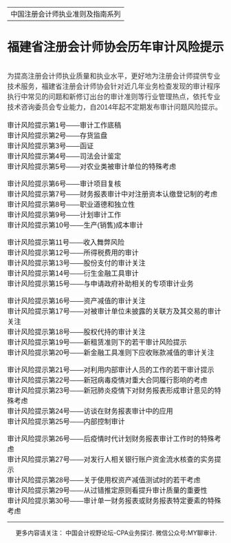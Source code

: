 ﻿<!DOCTYPE HTML PUBLIC "-//W3C//DTD HTML 4.0 Transitional//EN">
<HTML xmlns:o = "urn:schemas-microsoft-com:office:office"><HEAD><TITLE>福建省注册会计师协会历年审计风险提示</TITLE>
<META content="text/html; charset=gb2312" http-equiv=Content-Type>
<META name=GENERATOR content="MSHTML 11.00.10570.1001"><LINK rel=stylesheet 
href="_template.css"></HEAD>
<BODY>
<DIV id=nsbanner>
<DIV id=bannerrow1>
<TABLE class=bannerparthead>
  <TBODY>
  <TR id=hdr>
    <TD class=runninghead noWrap>中国注册会计师执业准则及指南系列</TD></TR></TBODY></TABLE></DIV>
<DIV id=titlerow>
<H1 class=dtH1>福建省注册会计师协会历年审计风险提示</H1></DIV></DIV>
<DIV id=nstext><BR>
<P class=MsoNormal style="MARGIN: 0cm 0cm 0pt"><A name=_GoBack></A><SPAN 
style='FONT-FAMILY: "微软雅黑",sans-serif; BACKGROUND: white; COLOR: #333333'><FONT 
size=3>为提高注册会计师执业质量和执业水平，更好地为注册会计师提供专业技术服务，福建省注册会计师协会针对近几年业务检查发现的审计程序执行中常见的问题和新修订出台的审计准则等行业管理热点，依托专业技术咨询委员会专业能力，自<SPAN 
lang=EN-US>2014</SPAN>年起不定期发布审计问题风险提示。<SPAN 
lang=EN-US><o:p></o:p></SPAN></FONT></SPAN></P>
<P class=MsoNormal style="MARGIN: 0cm 0cm 0pt"><SPAN lang=EN-US 
style='FONT-FAMILY: "微软雅黑",sans-serif; BACKGROUND: white'><o:p><FONT 
size=3>&nbsp;</FONT></o:p></SPAN></P>
<P class=MsoNormal style="MARGIN: 0cm 0cm 0pt"><SPAN 
style='FONT-FAMILY: "微软雅黑",sans-serif; BACKGROUND: white'><FONT 
size=3>审计风险提示第<SPAN lang=EN-US>1</SPAN>号——审计工作底稿</FONT></SPAN><SPAN lang=EN-US 
style='FONT-FAMILY: "微软雅黑",sans-serif; COLOR: #333333'><BR></SPAN><SPAN 
style='FONT-FAMILY: "微软雅黑",sans-serif; BACKGROUND: white'><FONT 
size=3>审计风险提示第<SPAN lang=EN-US>2</SPAN>号——存货监盘</FONT></SPAN><SPAN lang=EN-US 
style='FONT-FAMILY: "微软雅黑",sans-serif; COLOR: #333333'><BR></SPAN><SPAN 
style='FONT-FAMILY: "微软雅黑",sans-serif; BACKGROUND: white'><FONT 
size=3>审计风险提示第<SPAN lang=EN-US>3</SPAN>号——函证</FONT></SPAN><SPAN lang=EN-US 
style='FONT-FAMILY: "微软雅黑",sans-serif; COLOR: #333333'><BR></SPAN><SPAN 
style='FONT-FAMILY: "微软雅黑",sans-serif; BACKGROUND: white'><FONT 
size=3>审计风险提示第<SPAN lang=EN-US>4</SPAN>号——司法会计鉴定</FONT></SPAN><SPAN lang=EN-US 
style='FONT-FAMILY: "微软雅黑",sans-serif; COLOR: #333333'><BR></SPAN><SPAN 
style='FONT-FAMILY: "微软雅黑",sans-serif; BACKGROUND: white'><FONT 
size=3>审计风险提示第<SPAN lang=EN-US>5</SPAN>号——对农业类被审计单位的特殊考虑</FONT></SPAN><SPAN 
lang=EN-US style='FONT-FAMILY: "微软雅黑",sans-serif; COLOR: #333333'><BR><BR 
style="BOX-SIZING: border-box; WORD-SPACING: 0px; ORPHANS: 2; WIDOWS: 2; font-variant-ligatures: normal; font-variant-caps: normal; -webkit-text-stroke-width: 0px; text-decoration-style: initial; text-decoration-color: initial"></SPAN><SPAN 
style='FONT-FAMILY: "微软雅黑",sans-serif; BACKGROUND: white'><FONT 
size=3>审计风险提示第<SPAN lang=EN-US>6</SPAN>号——审计项目复核</FONT></SPAN><SPAN lang=EN-US 
style='FONT-FAMILY: "微软雅黑",sans-serif; COLOR: #333333'><BR></SPAN><SPAN 
style='FONT-FAMILY: "微软雅黑",sans-serif; BACKGROUND: white'><FONT 
size=3>审计风险提示第<SPAN 
lang=EN-US>7</SPAN>号——财务报表审计中对注册资本认缴登记制的考虑</FONT></SPAN><SPAN lang=EN-US 
style='FONT-FAMILY: "微软雅黑",sans-serif; COLOR: #333333'><BR></SPAN><SPAN 
style='FONT-FAMILY: "微软雅黑",sans-serif; BACKGROUND: white'><FONT 
size=3>审计风险提示第<SPAN lang=EN-US>8</SPAN>号——职业道德和独立性</FONT></SPAN><SPAN lang=EN-US 
style='FONT-FAMILY: "微软雅黑",sans-serif; COLOR: #333333'><BR></SPAN><SPAN 
style='FONT-FAMILY: "微软雅黑",sans-serif; BACKGROUND: white'><FONT 
size=3>审计风险提示第<SPAN lang=EN-US>9</SPAN>号——计划审计工作</FONT></SPAN><SPAN lang=EN-US 
style='FONT-FAMILY: "微软雅黑",sans-serif; COLOR: #333333'><BR></SPAN><SPAN 
style='FONT-FAMILY: "微软雅黑",sans-serif; BACKGROUND: white'><FONT 
size=3>审计风险提示第<SPAN lang=EN-US>10</SPAN>号——生产<SPAN lang=EN-US>(</SPAN>销售<SPAN 
lang=EN-US>)</SPAN>成本审计</FONT></SPAN><SPAN lang=EN-US 
style='FONT-FAMILY: "微软雅黑",sans-serif; COLOR: #333333'><BR><BR 
style="BOX-SIZING: border-box; WORD-SPACING: 0px; ORPHANS: 2; WIDOWS: 2; font-variant-ligatures: normal; font-variant-caps: normal; -webkit-text-stroke-width: 0px; text-decoration-style: initial; text-decoration-color: initial"></SPAN><SPAN 
style='FONT-FAMILY: "微软雅黑",sans-serif; BACKGROUND: white'><FONT 
size=3>审计风险提示第<SPAN lang=EN-US>11</SPAN>号——收入舞弊风险</FONT></SPAN><SPAN lang=EN-US 
style='FONT-FAMILY: "微软雅黑",sans-serif; COLOR: #333333'><BR></SPAN><SPAN 
style='FONT-FAMILY: "微软雅黑",sans-serif; BACKGROUND: white'><FONT 
size=3>审计风险提示第<SPAN lang=EN-US>12</SPAN>号——所得税费用的审计</FONT></SPAN><SPAN 
lang=EN-US 
style='FONT-FAMILY: "微软雅黑",sans-serif; COLOR: #333333'><BR></SPAN><SPAN 
style='FONT-FAMILY: "微软雅黑",sans-serif; BACKGROUND: white'><FONT 
size=3>审计风险提示第<SPAN lang=EN-US>13</SPAN>号——股份支付的审计关注</FONT></SPAN><SPAN 
lang=EN-US 
style='FONT-FAMILY: "微软雅黑",sans-serif; COLOR: #333333'><BR></SPAN><SPAN 
style='FONT-FAMILY: "微软雅黑",sans-serif; BACKGROUND: white'><FONT 
size=3>审计风险提示第<SPAN lang=EN-US>14</SPAN>号——衍生金融工具审计</FONT></SPAN><SPAN 
lang=EN-US 
style='FONT-FAMILY: "微软雅黑",sans-serif; COLOR: #333333'><BR></SPAN><SPAN 
style='FONT-FAMILY: "微软雅黑",sans-serif; BACKGROUND: white'><FONT 
size=3>审计风险提示第<SPAN lang=EN-US>15</SPAN>号——与申请政府补助相关的专项审计业务</FONT></SPAN><SPAN 
lang=EN-US style='FONT-FAMILY: "微软雅黑",sans-serif; COLOR: #333333'><BR><BR 
style="BOX-SIZING: border-box; WORD-SPACING: 0px; ORPHANS: 2; WIDOWS: 2; font-variant-ligatures: normal; font-variant-caps: normal; -webkit-text-stroke-width: 0px; text-decoration-style: initial; text-decoration-color: initial"></SPAN><SPAN 
style='FONT-FAMILY: "微软雅黑",sans-serif; BACKGROUND: white'><FONT 
size=3>审计风险提示第<SPAN lang=EN-US>16</SPAN>号——资产减值的审计关注</FONT></SPAN><SPAN 
lang=EN-US 
style='FONT-FAMILY: "微软雅黑",sans-serif; COLOR: #333333'><BR></SPAN><SPAN 
style='FONT-FAMILY: "微软雅黑",sans-serif; BACKGROUND: white'><FONT 
size=3>审计风险提示第<SPAN 
lang=EN-US>17</SPAN>号——对被审计单位未披露的关联方及其交易的审计关注</FONT></SPAN><SPAN lang=EN-US 
style='FONT-FAMILY: "微软雅黑",sans-serif; COLOR: #333333'><BR></SPAN><SPAN 
style='FONT-FAMILY: "微软雅黑",sans-serif; BACKGROUND: white'><FONT 
size=3>审计风险提示第<SPAN lang=EN-US>18</SPAN>号——股权代持的审计关注</FONT></SPAN><SPAN 
lang=EN-US 
style='FONT-FAMILY: "微软雅黑",sans-serif; COLOR: #333333'><BR></SPAN><SPAN 
style='FONT-FAMILY: "微软雅黑",sans-serif; BACKGROUND: white'><FONT 
size=3>审计风险提示第<SPAN lang=EN-US>19</SPAN>号——新租赁准则下的若干审计风险提示</FONT></SPAN><SPAN 
lang=EN-US 
style='FONT-FAMILY: "微软雅黑",sans-serif; COLOR: #333333'><BR></SPAN><SPAN 
style='FONT-FAMILY: "微软雅黑",sans-serif; BACKGROUND: white'><FONT 
size=3>审计风险提示第<SPAN 
lang=EN-US>20</SPAN>号——新金融工具准则下应收账款减值的审计关注</FONT></SPAN><SPAN lang=EN-US 
style='FONT-FAMILY: "微软雅黑",sans-serif; COLOR: #333333'><BR><BR 
style="BOX-SIZING: border-box; WORD-SPACING: 0px; ORPHANS: 2; WIDOWS: 2; font-variant-ligatures: normal; font-variant-caps: normal; -webkit-text-stroke-width: 0px; text-decoration-style: initial; text-decoration-color: initial"></SPAN><SPAN 
style='FONT-FAMILY: "微软雅黑",sans-serif; BACKGROUND: white'><FONT 
size=3>审计风险提示第<SPAN 
lang=EN-US>21</SPAN>号——对利用内部审计人员的工作的若干审计提示</FONT></SPAN><SPAN lang=EN-US 
style='FONT-FAMILY: "微软雅黑",sans-serif; COLOR: #333333'><BR></SPAN><SPAN 
style='FONT-FAMILY: "微软雅黑",sans-serif; BACKGROUND: white'><FONT 
size=3>审计风险提示第<SPAN lang=EN-US>22</SPAN>号——新冠病毒疫情对重大合同履行影响的考虑</FONT></SPAN><SPAN 
lang=EN-US 
style='FONT-FAMILY: "微软雅黑",sans-serif; COLOR: #333333'><BR></SPAN><SPAN 
style='FONT-FAMILY: "微软雅黑",sans-serif; BACKGROUND: white'><FONT 
size=3>审计风险提示第<SPAN 
lang=EN-US>23</SPAN>号——新冠肺炎疫情下对财务报表形成审计意见的特殊考虑</FONT></SPAN><SPAN lang=EN-US 
style='FONT-FAMILY: "微软雅黑",sans-serif; COLOR: #333333'><BR></SPAN><SPAN 
style='FONT-FAMILY: "微软雅黑",sans-serif; BACKGROUND: white'><FONT 
size=3>审计风险提示第<SPAN lang=EN-US>24</SPAN>号——访谈在财务报表审计中的应用</FONT></SPAN><SPAN 
lang=EN-US 
style='FONT-FAMILY: "微软雅黑",sans-serif; COLOR: #333333'><BR></SPAN><SPAN 
style='FONT-FAMILY: "微软雅黑",sans-serif; BACKGROUND: white'><FONT 
size=3>审计风险提示第<SPAN lang=EN-US>25</SPAN>号——内部控制审计</FONT></SPAN><SPAN lang=EN-US 
style='FONT-FAMILY: "微软雅黑",sans-serif; COLOR: #333333'><BR><BR 
style="BOX-SIZING: border-box; WORD-SPACING: 0px; ORPHANS: 2; WIDOWS: 2; font-variant-ligatures: normal; font-variant-caps: normal; -webkit-text-stroke-width: 0px; text-decoration-style: initial; text-decoration-color: initial"></SPAN><SPAN 
style='FONT-FAMILY: "微软雅黑",sans-serif; BACKGROUND: white'><FONT 
size=3>审计风险提示第<SPAN 
lang=EN-US>26</SPAN>号——后疫情时代计划财务报表审计工作时的特殊考虑</FONT></SPAN><SPAN lang=EN-US 
style='FONT-FAMILY: "微软雅黑",sans-serif; COLOR: #333333'><BR></SPAN><SPAN 
style='FONT-FAMILY: "微软雅黑",sans-serif; BACKGROUND: white'><FONT 
size=3>审计风险提示第<SPAN 
lang=EN-US>27</SPAN>号——对发行人相关银行账户资金流水核查的实务提示</FONT></SPAN><SPAN lang=EN-US 
style='FONT-FAMILY: "微软雅黑",sans-serif; COLOR: #333333'><BR></SPAN><SPAN 
style='FONT-FAMILY: "微软雅黑",sans-serif; BACKGROUND: white'><FONT 
size=3>审计风险提示第<SPAN lang=EN-US>28</SPAN>号——关于使用权资产减值测试时的若干考虑</FONT></SPAN><SPAN 
lang=EN-US 
style='FONT-FAMILY: "微软雅黑",sans-serif; COLOR: #333333'><BR></SPAN><SPAN 
style='FONT-FAMILY: "微软雅黑",sans-serif; BACKGROUND: white'><FONT 
size=3>审计风险提示第<SPAN lang=EN-US>29</SPAN>号——从过错推定原则看提升审计质量的重要性</FONT></SPAN></P>
<P class=MsoNormal style="MARGIN: 0cm 0cm 0pt"><SPAN 
style='FONT-FAMILY: "微软雅黑",sans-serif; BACKGROUND: white'><FONT 
size=3>审计风险提示第30号——审计单一财务报表或财务报表特定要素的特殊考虑</FONT></SPAN><SPAN 
lang=EN-US><o:p></o:p></SPAN></P>
<P></P></DIV>
<DIV id=nstext>
<HR>
</DIV>
<DIV class=footer>
<P>&nbsp;&nbsp;&nbsp;&nbsp;&nbsp;更多内容请关注： 中国会计视野论坛-CPA业务探讨. 
微信公众号:MY聊审计.</P></DIV></BODY></HTML>

